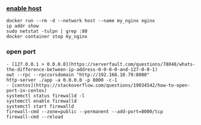 ### [enable host](https://docs.docker.com/network/network-tutorial-host/)
    docker run --rm -d --network host --name my_nginx nginx
    ip addr show
    sudo netstat -tulpn | grep :80
    docker container stop my_nginx
### open port
    - [127.0.0.1 > 0.0.0.0](https://serverfault.com/questions/78048/whats-the-difference-between-ip-address-0-0-0-0-and-127-0-0-1)
    owt --rpc --rpccorsdomain "http://192.168.10.79:8000"
    http-server ./app -a 0.0.0.0 -p 8000 -c-1
    - [centos](https://stackoverflow.com/questions/19034542/how-to-open-port-in-centos)
    systemctl status firewalld -l
    systemctl enable firewalld
    systemctl start firewalld
    firewall-cmd --zone=public --permanent --add-port=8000/tcp
    firewall-cmd --reload
